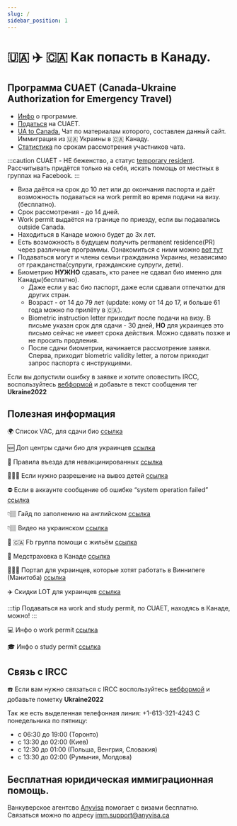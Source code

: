 ```yaml
---
slug: /
sidebar_position: 1
---
```


# 🇺🇦 ✈️ 🇨🇦  Как попасть в Канаду.

## Программа CUAET (Canada-Ukraine Authorization for Emergency Travel)

- [Инфо](https://www.canada.ca/en/immigration-refugees-citizenship/services/immigrate-canada/ukraine-measures/cuaet.html) о программе.
- [Податься](https://www.canada.ca/en/immigration-refugees-citizenship/services/immigrate-canada/ukraine-measures/portal-application-ukraine-cuaet.html) на CUAET.
- [UA to Canada.](https://t.me/UAtoCanada) Чат по материалам которого, составлен данный сайт. Иммиграция из 🇺🇦 Украины в 🇨🇦 Канаду.
- [Cтатистика](https://docs.google.com/spreadsheets/d/1sgUPbogDw7V4rakrBSJ07_YLhvVem79rtGq7Xj__ec0/edit#gid=0) по срокам рассмотрения участников чата.

:::caution
CUAET - НЕ беженство, а статус [temporary resident](https://www.canada.ca/en/immigration-refugees-citizenship/corporate/publications-manuals/operational-bulletins-manuals/temporary-residents.html). Рассчитывать придётся только на себя, искать помощь от местных в группах на Facebook.
:::

- Виза даётся на срок до 10 лет или до окончания паспорта и даёт возможность подаваться на work permit во время подачи на визу. (бесплатно).
- Срок рассмотрения - до 14 дней.
- Work permit выдаётся на границе по приезду, если вы подавались outside Canada.
- Находиться в Канаде можно будет до 3х лет.
- Есть возможность в будущем получить permanent residence(PR) через различные программы. Ознакомиться с ними можно [вот тут](https://canadakaknado.info/faq1/)
- Подаваться могут и члены семьи гражданина Украины, независимо от гражданства(супруги, гражданские супруги, дети).
- Биометрию **НУЖНО** сдавать, кто ранее не сдавал био именно для Канады(бесплатно).
    - Даже если у вас био паспорт, даже если сдавали отпечатки для других стран. 
    - Возраст - от 14 до 79 лет (update: кому от 14 до 17, и больше 61 года можно по прилёту в 🇨🇦).
    - Biometric instruction letter приходит после подачи на визу. В письме указан срок для сдачи - 30 дней, **НО** для украинцев это письмо сейчас не имеет срока действия. Можно сдавать позже и не просить продления.
    - После сдачи биометрии, начинается рассмотрение заявки. Сперва, приходит biometric validity letter, а потом приходит запрос паспорта с инструкциями.

Если вы допустили ошибку в заявке и хотите оповестить IRCC, воспользуйтесь [вебформой](https://secure.cic.gc.ca/ClientContact/en/Crisis) и добавьте в текст сообщения тег **Ukraine2022**

## Полезная информация 
🌍 Список VAC, для сдачи био [ссылка]( https://www.canada.ca/en/immigration-refugees-citizenship/corporate/contact-ircc/offices/find-visa-application-centre.html)

🆕 Доп центры сдачи био для украинцев [ссылка](https://visa.vfsglobal.com/aut/en/can/book-an-appointment)

💉 Правила въезда для невакцинированных [ссылка](https://www.canada.ca/en/immigration-refugees-citizenship/services/immigrate-canada/ukraine-measures/vaccination-exemption.html)

👩‍👧‍👦 Если нужно разрешение на вывоз детей [ссылка](https://t.me/UAtoCanada/14948)

⛔️ Если в аккаунте сообщение об ошибке “system operation failed” [ссылка](https://t.me/UAtoCanada/14921)

👇🏽 Гайд по заполнению на английском [ссылка](https://t.me/UAtoCanada/5594)

👇🏽 Видео на украинском [ссылка](https://t.me/UAtoCanada/5598)

🏡 🇨🇦 Fb группа помощи с жильём [ссылка](https://m.facebook.com/groups/3148765652075065/?ref=share)

💊 Медстраховка в Канаде [ссылка](https://t.me/UAtoCanada/15998)

👩🏼‍💻 Портал для украинцев, которые хотят работать в Виннипеге (Манитоба) [ссылка](https://t.me/UAtoCanada/17981)

✈️ Скидки LOT для украинцев [ссылка](https://www.lot.com/ca/en/explore/coronavirus-travel-information/procedure-rebooking-refund-ukraine)

:::tip
Подаваться на work and study permit, по CUAET, находясь в Канаде, можно! 
:::

💻 Инфо о work permit [ссылка](https://www.canada.ca/en/immigration-refugees-citizenship/services/immigrate-canada/ukraine-measures/ukraine-open-work-permit.html)

🎓 Инфо о study permit [ссылка](https://www.canada.ca/en/immigration-refugees-citizenship/services/immigrate-canada/ukraine-measures/study.html)

## Связь с IRCC

☎️ Если вам нужно связаться с IRCC воспользуйтесь [вебформой](https://secure.cic.gc.ca/ClientContact/en/Crisis) и добавьте пометку **Ukraine2022**

Так же есть выделенная телефонная линия: +1-613-321-4243 
С понедельника по пятницу:
- с 06:30 до 19:00 (Торонто)
- с 13:30 до 02:00 (Киев)
- с 12:30 до 01:00 (Польша, Венгрия, Словакия)  
- с 13:30 до 02:00 (Румыния, Молдова)

## Бесплатная юридическая иммиграционная помощь.
Ванкуверское агентсво [Anyvisa](https://www.anyvisa.ca/) помогает с визами бесплатно. Связаться можно по адресу [imm.support@anyvisa.ca](mailto:imm.support@anyvisa.ca)